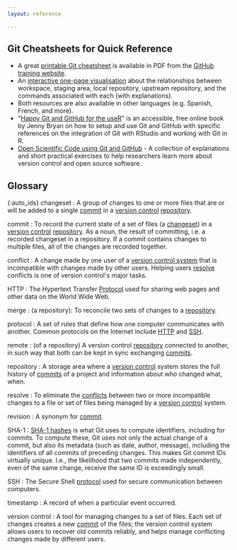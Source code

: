 ```yaml
---
layout: reference

---
```


## Git Cheatsheets for Quick Reference

*   A great [printable Git cheatsheet](https://services.github.com/on-demand/downloads/github-git-cheat-sheet.pdf) is available in PDF from the
[GitHub training website](https://services.github.com/resources/).
*   An [interactive one-page visualisation](http://ndpsoftware.com/git-cheatsheet.html)
    about the relationships between workspace, staging area, local repository, upstream repository, and the commands associated with each (with explanations).
*   Both resources are also available in other languages (e.g. Spanish, French, and more).
* "[Happy Git and GitHub for the useR](http://happygitwithr.com)" is an accessible, free online book by Jenny Bryan on how to setup and use Git and GitHub with specific references on the integration of Git with RStudio and working with Git in R.
* [Open Scientific Code using Git and GitHub](https://open-source-for-researchers.github.io/open-source-workshop/) - A collection of explanations and short practical exercises to help researchers learn more about version control and open source software.

## Glossary

{:auto_ids}
changeset
:   A group of changes to one or more files that are or will be added
    to a single [commit](#commit) in a [version control](#version-control)
    [repository](#repository).

commit
:   To record the current state of a set of files (a [changeset](#changeset))
    in a [version control](#version-control) [repository](#repository). As a noun,
    the result of committing, i.e. a recorded changeset in a repository.
    If a commit contains changes to multiple files,
    all of the changes are recorded together.

conflict
:   A change made by one user of a [version control system](#version-control)
    that is incompatible with changes made by other users.
    Helping users [resolve](#resolve) conflicts
    is one of version control's major tasks.

HTTP
:   The Hypertext Transfer [Protocol](#protocol) used for sharing web pages and other data
    on the World Wide Web.

merge
:   (a repository): To reconcile two sets of changes to a
    [repository](#repository).

protocol
:   A set of rules that define how one computer communicates with another.
    Common protocols on the Internet include [HTTP](#http) and [SSH](#ssh).

remote
:   (of a repository) A version control [repository](#repository) connected to another,
    in such way that both can be kept in sync exchanging [commits](#commit).

repository
:   A storage area where a [version control](#version-control) system
    stores the full history of [commits](#commit) of a project and information
    about who changed what, when.

resolve
:   To eliminate the [conflicts](#conflict) between two or more incompatible changes to a file or set of files
    being managed by a [version control](#version-control) system.

revision
:   A synonym for [commit](#commit).

SHA-1
:   [SHA-1 hashes](https://en.wikipedia.org/wiki/SHA-1) is what Git uses to compute identifiers, including for commits.
    To compute these, Git uses not only the actual change of a commit, but also its metadata (such as date, author,
    message), including the identifiers of all commits of preceding changes. This makes Git commit IDs virtually unique.
    I.e., the likelihood that two commits made independently, even of the same change, receive the same ID is exceedingly
    small.

SSH
:   The Secure Shell [protocol](#protocol) used for secure communication between computers.

timestamp
:   A record of when a particular event occurred.

version control
:   A tool for managing changes to a set of files.
    Each set of changes creates a new [commit](#commit) of the files;
    the version control system allows users to recover old commits reliably,
    and helps manage conflicting changes made by different users.
